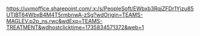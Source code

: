 https://uvmoffice.sharepoint.com/:x:/s/PeopleSoft/EWbxb3RqjZFDr1Yjzu85UTIBT64WbxB4M4T5rmbnwA-zSg?wdOrigin=TEAMS-MAGLEV.p2p_ns.rwc&wdExp=TEAMS-TREATMENT&wdhostclicktime=1735834571372&web=1

